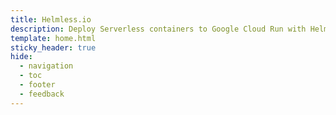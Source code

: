 ```yaml
---
title: Helmless.io
description: Deploy Serverless containers to Google Cloud Run with Helm bypassing the overhead of Kubernetes and Terraform.
template: home.html
sticky_header: true
hide:
  - navigation
  - toc
  - footer
  - feedback
---
```


